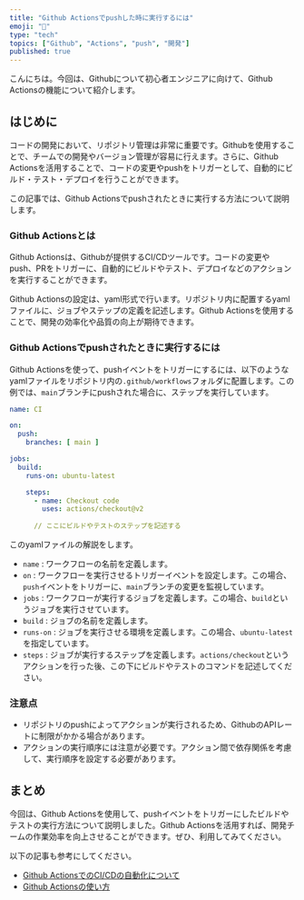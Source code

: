 ```yaml
---
title: "Github Actionsでpushした時に実行するには"
emoji: "🔧"
type: "tech"
topics: ["Github", "Actions", "push", "開発"]
published: true
---
```


こんにちは。今回は、Githubについて初心者エンジニアに向けて、Github Actionsの機能について紹介します。

## はじめに

コードの開発において、リポジトリ管理は非常に重要です。Githubを使用することで、チームでの開発やバージョン管理が容易に行えます。さらに、Github Actionsを活用することで、コードの変更やpushをトリガーとして、自動的にビルド・テスト・デプロイを行うことができます。

この記事では、Github Actionsでpushされたときに実行する方法について説明します。

### Github Actionsとは

Github Actionsは、Githubが提供するCI/CDツールです。コードの変更やpush、PRをトリガーに、自動的にビルドやテスト、デプロイなどのアクションを実行することができます。

Github Actionsの設定は、yaml形式で行います。リポジトリ内に配置するyamlファイルに、ジョブやステップの定義を記述します。Github Actionsを使用することで、開発の効率化や品質の向上が期待できます。

### Github Actionsでpushされたときに実行するには

Github Actionsを使って、pushイベントをトリガーにするには、以下のようなyamlファイルをリポジトリ内の`.github/workflows`フォルダに配置します。この例では、`main`ブランチにpushされた場合に、ステップを実行しています。

```yaml
name: CI

on:
  push:
    branches: [ main ]

jobs:
  build:
    runs-on: ubuntu-latest

    steps:
      - name: Checkout code
        uses: actions/checkout@v2
      
      // ここにビルドやテストのステップを記述する
```

このyamlファイルの解説をします。

- `name` : ワークフローの名前を定義します。
- `on` : ワークフローを実行させるトリガーイベントを設定します。この場合、`push`イベントをトリガーに、`main`ブランチの変更を監視しています。
- `jobs` : ワークフローが実行するジョブを定義します。この場合、`build`というジョブを実行させています。
- `build` : ジョブの名前を定義します。
- `runs-on` : ジョブを実行させる環境を定義します。この場合、`ubuntu-latest`を指定しています。
- `steps` : ジョブが実行するステップを定義します。`actions/checkout`というアクションを行った後、この下にビルドやテストのコマンドを記述してください。


### 注意点

- リポジトリのpushによってアクションが実行されるため、GithubのAPIレートに制限がかかる場合があります。
- アクションの実行順序には注意が必要です。アクション間で依存関係を考慮して、実行順序を設定する必要があります。

## まとめ

今回は、Github Actionsを使用して、pushイベントをトリガーにしたビルドやテストの実行方法について説明しました。Github Actionsを活用すれば、開発チームの作業効率を向上させることができます。ぜひ、利用してみてください。

以下の記事も参考にしてください。

- [Github ActionsでのCI/CDの自動化について](https://www.slideshare.net/SoutaKojima2020/cicd-239271147)
- [Github Actionsの使い方](https://engineering.mercari.com/blog/entry/20200526-github-actions/)
